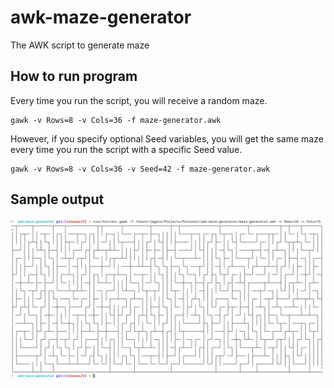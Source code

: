 # awk-maze-generator
The AWK script to generate maze

## How to run program

Every time you run the script, you will receive a random maze.

```shell
gawk -v Rows=8 -v Cols=36 -f maze-generator.awk
```

However, if you specify optional Seed variables, you will get the same maze every time you run the script with a specific Seed value.

```shell
gawk -v Rows=8 -v Cols=36 -v Seed=42 -f maze-generator.awk
```

## Sample output

![Maze Sample](maze-sample.png)
